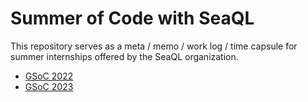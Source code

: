 # Summer of Code with SeaQL

This repository serves as a meta / memo / work log / time capsule for summer internships offered by the SeaQL organization.  

 - [GSoC 2022](/2022)
 - [GSoC 2023](/2023)
